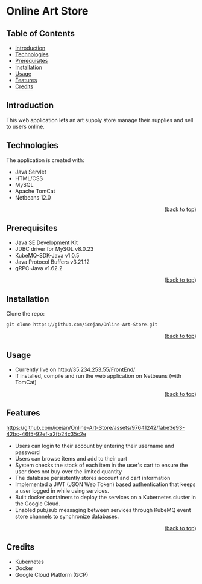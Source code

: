 # Online Art Store
<a name="readme-top"></a>

## Table of Contents
* [Introduction](#introduction)
* [Technologies](#technologies)
* [Prerequisites](#prerequisites)
* [Installation](#installation)
* [Usage](#usage)
* [Features](#features)
* [Credits](#credits)

## Introduction
This web application lets an art supply store manage their supplies and sell to users online.
## Technologies
The application is created with:
* Java Servlet
* HTML/CSS
* MySQL
* Apache TomCat
* Netbeans 12.0

<p align="right">(<a href="#readme-top">back to top</a>)</p>

## Prerequisites
* Java SE Development Kit
* JDBC driver for MySQL v8.0.23
* KubeMQ-SDK-Java v1.0.5
* Java Protocol Buffers v3.21.12
* gRPC-Java v1.62.2

<p align="right">(<a href="#readme-top">back to top</a>)</p>

## Installation
Clone the repo:

`git clone https://github.com/icejan/Online-Art-Store.git`

<p align="right">(<a href="#readme-top">back to top</a>)</p>

## Usage
* Currently live on http://35.234.253.55/FrontEnd/
* If installed, compile and run the web application on Netbeans (with TomCat)

<p align="right">(<a href="#readme-top">back to top</a>)</p>

## Features

https://github.com/icejan/Online-Art-Store/assets/97641242/fabe3e93-42bc-46f5-92ef-a2fb24c35c2e

* Users can login to their account by entering their username and password 
* Users can browse items and add to their cart
* System checks the stock of each item in the user's cart to ensure the user does not buy over the limited quantity
* The database persistently stores account and cart information
* Implemented a JWT (JSON Web Token) based authentication that keeps a user logged in while using services.
* Built docker containers to deploy the services on a Kubernetes cluster in the Google Cloud.
* Enabled pub/sub messaging between services through KubeMQ event store channels to synchronize databases.

<p align="right">(<a href="#readme-top">back to top</a>)</p>

## Credits
* Kubernetes
* Docker
* Google Cloud Platform (GCP)
